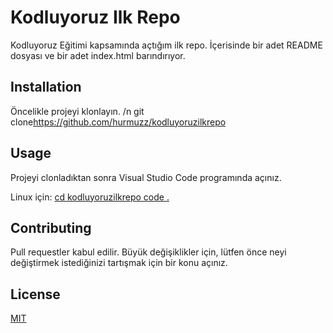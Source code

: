 # Kodluyoruz Ilk Repo
Kodluyoruz Eğitimi kapsamında açtığım ilk repo. İçerisinde bir adet README dosyası ve bir adet index.html barındırıyor.


## Installation
Öncelikle projeyi klonlayın.
/n git clone<https://github.com/hurmuzz/kodluyoruzilkrepo>

## Usage
Projeyi clonladıktan sonra Visual Studio Code programında açınız.

Linux için:
[cd kodluyoruzilkrepo code .](https://github.com/hurmuzz/kodluyoruzilkrepo.git)

## Contributing
Pull requestler kabul edilir. Büyük değişiklikler için, lütfen önce neyi değiştirmek istediğinizi tartışmak için bir konu açınız.

## License
[MIT](https://choosealicense.com/licenses/mit/)



